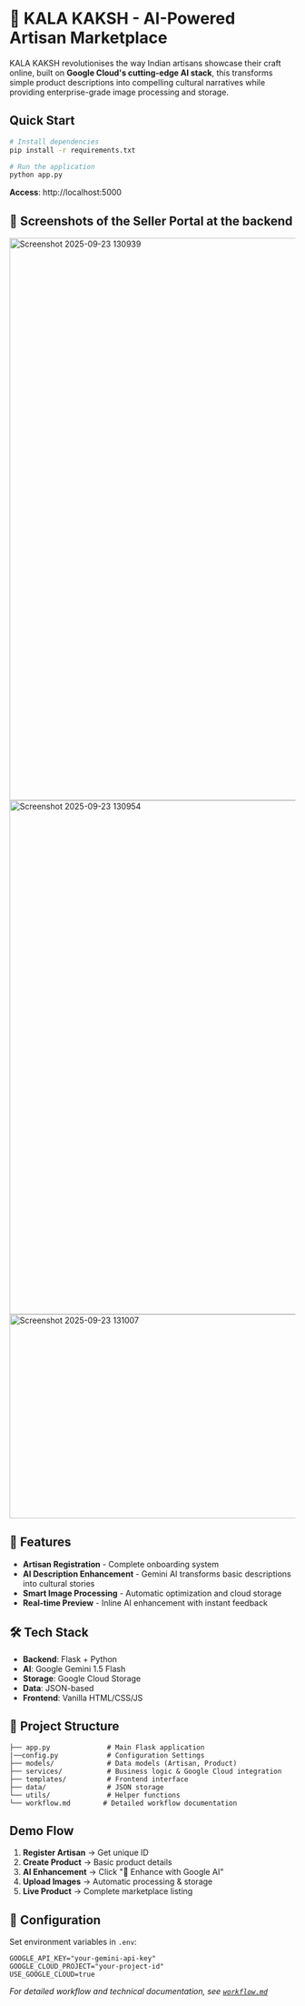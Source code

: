 # 🎨 KALA KAKSH - AI-Powered Artisan Marketplace

KALA KAKSH revolutionises the way Indian artisans showcase their craft online, built on **Google Cloud's cutting-edge AI stack**, this transforms simple product descriptions into compelling cultural narratives while providing enterprise-grade image processing and storage.

##  Quick Start

```bash
# Install dependencies
pip install -r requirements.txt

# Run the application
python app.py
```

**Access**: http://localhost:5000

## 📸 Screenshots of the Seller Portal at the backend

<img width="1887" height="989" alt="Screenshot 2025-09-23 130939" src="https://github.com/user-attachments/assets/b021663e-df8a-43fb-ada0-1238b989bcd6" />

<img width="1892" height="904" alt="Screenshot 2025-09-23 130954" src="https://github.com/user-attachments/assets/5e1d1862-6d54-4373-9484-3d45e2b1e2e4" />

<img width="1887" height="359" alt="Screenshot 2025-09-23 131007" src="https://github.com/user-attachments/assets/2f5f9e1c-bfbc-421b-ba54-7e6c6242bf7f" />








## 🤖 Features

- **Artisan Registration** - Complete onboarding system
- **AI Description Enhancement** - Gemini AI transforms basic descriptions into cultural stories
- **Smart Image Processing** - Automatic optimization and cloud storage
- **Real-time Preview** - Inline AI enhancement with instant feedback

## 🛠️ Tech Stack

- **Backend**: Flask + Python
- **AI**: Google Gemini 1.5 Flash
- **Storage**: Google Cloud Storage 
- **Data**: JSON-based 
- **Frontend**: Vanilla HTML/CSS/JS

## 📁 Project Structure

```
├── app.py              # Main Flask application
|──config.py            # Configuration Settings
├── models/             # Data models (Artisan, Product)
├── services/           # Business logic & Google Cloud integration
├── templates/          # Frontend interface
├── data/               # JSON storage
└── utils/              # Helper functions
└── workflow.md        # Detailed workflow documentation
```

##  Demo Flow

1. **Register Artisan** → Get unique ID
2. **Create Product** → Basic product details
3. **AI Enhancement** → Click "🤖 Enhance with Google AI"
4. **Upload Images** → Automatic processing & storage
5. **Live Product** → Complete marketplace listing

## 🔧 Configuration

Set environment variables in `.env`:
```env
GOOGLE_API_KEY="your-gemini-api-key"
GOOGLE_CLOUD_PROJECT="your-project-id"
USE_GOOGLE_CLOUD=true
```


*For detailed workflow and technical documentation, see [`workflow.md`](workflow.md)*
